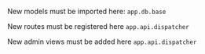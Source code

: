 New models must be imported here: `app.db.base`

New routes must be registered here `app.api.dispatcher`

New admin views must be added here `app.api.dispatcher`